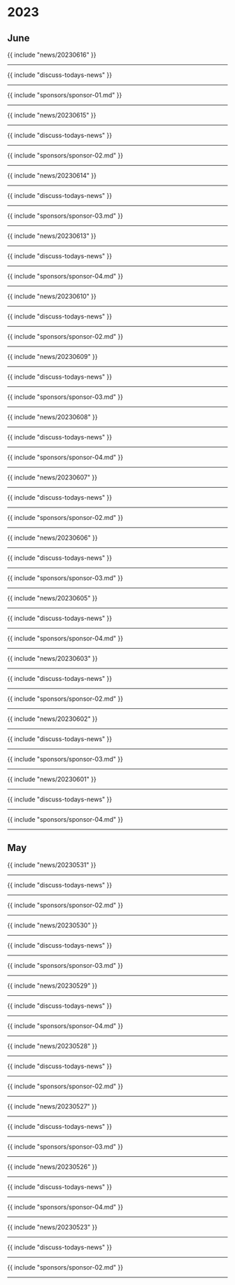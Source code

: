 # 2023
## June

{{ include "news/20230616" }}

---

{{ include "discuss-todays-news" }}

---

{{ include "sponsors/sponsor-01.md" }}

---

{{ include "news/20230615" }}

---

{{ include "discuss-todays-news" }}

---

{{ include "sponsors/sponsor-02.md" }}

---

{{ include "news/20230614" }}

---

{{ include "discuss-todays-news" }}

---

{{ include "sponsors/sponsor-03.md" }}

---

{{ include "news/20230613" }}

---

{{ include "discuss-todays-news" }}

---

{{ include "sponsors/sponsor-04.md" }}

---

{{ include "news/20230610" }}

---

{{ include "discuss-todays-news" }}

---

{{ include "sponsors/sponsor-02.md" }}

---

{{ include "news/20230609" }}

---

{{ include "discuss-todays-news" }}

---

{{ include "sponsors/sponsor-03.md" }}

---

{{ include "news/20230608" }}

---

{{ include "discuss-todays-news" }}

---

{{ include "sponsors/sponsor-04.md" }}

---

{{ include "news/20230607" }}

---

{{ include "discuss-todays-news" }}

---

{{ include "sponsors/sponsor-02.md" }}

---

{{ include "news/20230606" }}

---

{{ include "discuss-todays-news" }}

---

{{ include "sponsors/sponsor-03.md" }}

---

{{ include "news/20230605" }}

---

{{ include "discuss-todays-news" }}

---

{{ include "sponsors/sponsor-04.md" }}

---

{{ include "news/20230603" }}

---

{{ include "discuss-todays-news" }}

---

{{ include "sponsors/sponsor-02.md" }}

---

{{ include "news/20230602" }}

---

{{ include "discuss-todays-news" }}

---

{{ include "sponsors/sponsor-03.md" }}

---

{{ include "news/20230601" }}

---

{{ include "discuss-todays-news" }}

---

{{ include "sponsors/sponsor-04.md" }}

---

## May

{{ include "news/20230531" }}

---

{{ include "discuss-todays-news" }}

---

{{ include "sponsors/sponsor-02.md" }}

---

{{ include "news/20230530" }}

---

{{ include "discuss-todays-news" }}

---

{{ include "sponsors/sponsor-03.md" }}

---

{{ include "news/20230529" }}

---

{{ include "discuss-todays-news" }}

---

{{ include "sponsors/sponsor-04.md" }}

---

{{ include "news/20230528" }}

---

{{ include "discuss-todays-news" }}

---

{{ include "sponsors/sponsor-02.md" }}

---

{{ include "news/20230527" }}

---

{{ include "discuss-todays-news" }}

---

{{ include "sponsors/sponsor-03.md" }}

---

{{ include "news/20230526" }}

---

{{ include "discuss-todays-news" }}

---

{{ include "sponsors/sponsor-04.md" }}

---

{{ include "news/20230523" }}

---

{{ include "discuss-todays-news" }}

---

{{ include "sponsors/sponsor-02.md" }}

---

